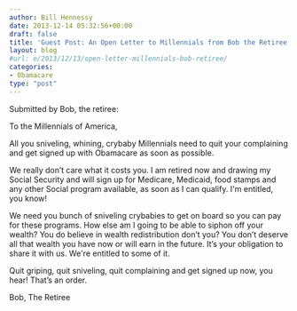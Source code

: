 ```yaml
---
author: Bill Hennessy
date: 2013-12-14 05:32:56+00:00
draft: false
title: 'Guest Post: An Open Letter to Millennials from Bob the Retiree'
layout: blog
#url: e/2013/12/13/open-letter-millennials-bob-retiree/
categories:
- Obamacare
type: "post"
---
```


Submitted by Bob, the retiree:

To the Millennials of America,

All you sniveling, whining, crybaby Millennials need to quit your complaining and get signed up with Obamacare as soon as possible.

We really don’t care what it costs you. I am retired now and drawing my Social Security and will sign up for Medicare, Medicaid, food stamps and any other Social program available, as soon as I can qualify. I'm entitled, you know!

We need you bunch of sniveling crybabies to get on board so you can pay for these programs. How else am I going to be able to siphon off your wealth? You do believe in wealth redistribution don’t you? You don’t deserve all that wealth you have now or will earn in the future. It’s your obligation to share it with us. We're entitled to some of it.

Quit griping, quit sniveling, quit complaining and get signed up now, you hear! That’s an order.

Bob, The Retiree
